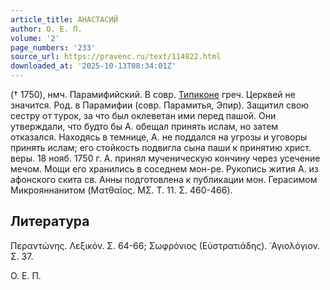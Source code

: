 ```yaml
---
article_title: АНАСТАСИЙ
author: О. Е. П.
volume: '2'
page_numbers: '233'
source_url: https://pravenc.ru/text/114822.html
downloaded_at: '2025-10-13T08:34:01Z'
---
```


(† 1750), нмч. Парамифийский. В совр. [Типиконе](https://pravenc.ru/text/Типиконе.html) греч. Церквей не значится. Род. в Парамифии (совр. Парамитья, Эпир). Защитил свою сестру от турок, за что был оклеветан ими перед пашой. Они утверждали, что будто бы А. обещал принять ислам, но затем отказался. Находясь в темнице, А. не поддался на угрозы и уговоры принять ислам; его стойкость подвигла сына паши к принятию христ. веры. 18 нояб. 1750 г. А. принял мученическую кончину через усечение мечом. Мощи его хранились в соседнем мон-ре. Рукопись жития А. из афонского скита св. Анны подготовлена к публикации мон. Герасимом Микрояннанитом (Ματθαῖος. ΜΣ. Τ. 11. Σ. 460-466).

## Литература

Περαντώνης. Λεξικόν. Σ. 64-66; Σωφρόνιος (Εὐστρατιάδης). ῾Αγιολόγιον. Σ. 37.

О. Е. П.

